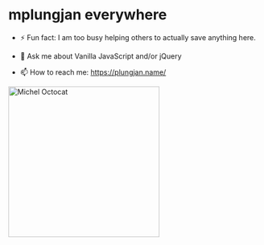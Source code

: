 # mplungjan everywhere

- ⚡ Fun fact: I am too busy helping others to actually save anything here.

- 💬 Ask me about Vanilla JavaScript and/or jQuery

- 📫 How to reach me: https://plungjan.name/

<!--
**mplungjan/mplungjan** is a ✨ _special_ ✨ repository because its `README.md` (this file) appears on your GitHub profile.

Here are some ideas to get you started:

- 🔭 I’m currently working on ...
- 🌱 I’m currently learning ...
- 👯 I’m looking to collaborate on ...
- 🤔 I’m looking for help with ...
- 💬 Ask me about ...
- 📫 How to reach me: ...
- 😄 Pronouns: ...
- ⚡ Fun fact: ...
-->

<img alt="Michel Octocat" src="https://plungjan.name/images/michel_octocat.png" height="300"/>


